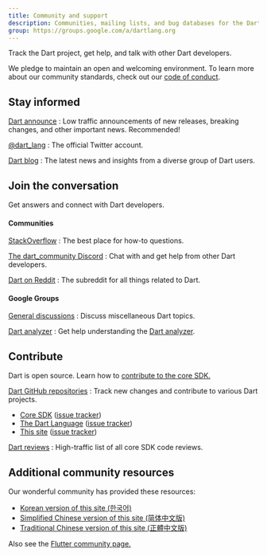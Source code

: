 ```yaml
---
title: Community and support
description: Communities, mailing lists, and bug databases for the Dart project.
group: https://groups.google.com/a/dartlang.org
---
```


Track the Dart project, get help, and talk with other Dart developers.

We pledge to maintain an open and welcoming environment.
To learn more about our community standards, check out
our [code of conduct](/community/code-of-conduct).


## Stay informed

[Dart announce]({{page.group}}/d/forum/announce)
: Low traffic announcements of new releases, breaking changes,
  and other important news. Recommended!

[@dart_lang](https://twitter.com/dart_lang)
: The official Twitter account.

[Dart blog](https://medium.com/dartlang)
: The latest news and insights from a diverse group of Dart users.

## Join the conversation

Get answers and connect with Dart developers.

#### Communities

[StackOverflow](https://stackoverflow.com/tags/dart)
: The best place for how-to questions.

[The dart_community Discord](https://discord.gg/Qt6DgfAWWx)
: Chat with and get help from other Dart developers.

[Dart on Reddit](https://www.reddit.com/r/dartlang)
: The subreddit for all things related to Dart.

#### Google Groups

[General discussions]({{page.group}}/d/forum/misc)
: Discuss miscellaneous Dart topics.

[Dart analyzer]({{page.group}}/d/forum/analyzer-discuss)
: Get help understanding the [Dart analyzer](/tools/dart-analyze).

## Contribute

Dart is open source.
Learn how to
[contribute to the core SDK.](https://github.com/dart-lang/sdk/blob/main/CONTRIBUTING.md)

[Dart GitHub repositories](https://github.com/dart-lang/)
: Track new changes and contribute to various Dart projects.
  * [Core SDK](https://github.com/dart-lang/sdk/)
    ([issue tracker](https://github.com/dart-lang/sdk/issues/))
  * [The Dart Language](https://github.com/dart-lang/language)
    ([issue tracker](https://github.com/dart-lang/language/issues))
  * [This site](https://github.com/dart-lang/site-www/)
    ([issue tracker](https://github.com/dart-lang/site-www/issues/))

[Dart reviews]({{page.group}}/d/forum/reviews)
: High-traffic list of all core SDK code reviews.

## Additional community resources

Our wonderful community has provided these resources:

* [Korean version of this site (한국어)](https://dart-ko.dev/)
* [Simplified Chinese version of this site (简体中文版)](https://dart.cn)
* [Traditional Chinese version of this site (正體中文版)](https://dart.tw.gh.miniasp.com/)

Also see the [Flutter community page.]({{site.flutter}}/community)

